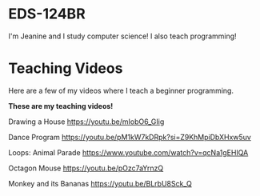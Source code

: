 # EDS-124BR
I'm Jeanine and I study computer science! I also teach programming!
# Teaching Videos
Here are a few of my videos where I teach a beginner programming.

**These are my teaching videos!**

Drawing a House
https://youtu.be/mIobO6_GIig

Dance Program
https://youtu.be/pM1kW7kDRpk?si=Z9KhMpiDbXHxw5uv

Loops: Animal Parade
https://www.youtube.com/watch?v=qcNa1gEHIQA

Octagon Mouse
https://youtu.be/pOzc7aYrnzQ

Monkey and its Bananas
https://youtu.be/BLrbU8Sck_Q
